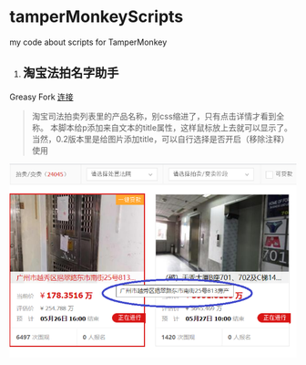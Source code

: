 # tamperMonkeyScripts
my code about scripts for TamperMonkey

1.  ## 淘宝法拍名字助手

   Greasy Fork [连接](https://greasyfork.org/zh-CN/scripts/404122-%E6%B7%98%E5%AE%9D%E6%B3%95%E6%8B%8D%E5%90%8D%E5%AD%97%E5%8A%A9%E6%89%8B)

   > 淘宝司法拍卖列表里的产品名称，别css缩进了，只有点击详情才看到全称。
   > 本脚本给p添加来自文本的title属性，这样鼠标放上去就可以显示了。
   > 当然，0.2版本里是给图片添加title，可以自行选择是否开启（移除注释）使用

<img src=".\taobao_sf_name_shower.png" alt="operators_operands" style="zoom: 80%;" />